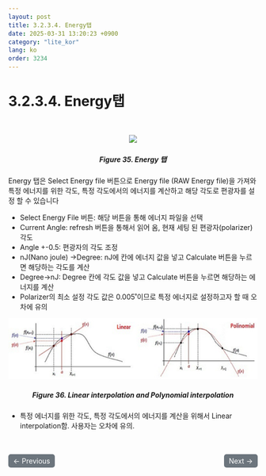 ```yaml
---
layout: post
title: 3.2.3.4.	Energy탭
date: 2025-03-31 13:20:23 +0900
category: "lite_kor"
lang: ko
order: 3234
---
```


# 3.2.3.4. Energy탭

<br/> <!-- 한줄 띄기 -->

<!-- 중앙 정렬 이미지 -->
<p align="center"> 
  <img src="/assets/Chapter-3/Energy 탭.png">
</p>

<!-- 이미지 설명 -->
<div align="center"> 
<h5>Figure 35. Energy 탭</h5>
</div>

Energy 탭은 Select Energy file 버튼으로 Energy file (RAW Energy file)을 가져와 특정 에너지를 위한 각도, 특정 각도에서의 에너지를 계산하고 해당 각도로 편광자를 설정 할 수 있습니다
-	Select Energy File 버튼: 해당 버튼을 통해 에너지 파일을 선택
-	Current Angle: refresh 버튼을 통해서 읽어 옴, 현재 세팅 된 편광자(polarizer) 각도
-	Angle +-0.5: 편광자의 각도 조정
-	nJ(Nano joule) ->Degree: nJ에 칸에 에너지 값을 넣고 Calculate 버튼을 누르면 해당하는 각도를 계산
-	Degree->nJ: Degree 칸에 각도 값을 넣고 Calculate 버튼을 누르면 해당하는 에너지를 계산
-	Polarizer의 최소 설정 각도 값은 0.005˚이므로 특정 에너지로 설정하고자 할 때 오차에 유의

<!-- 중앙 정렬 이미지 -->
<p align="center"> 
  <img src="/assets/Chapter-3/interpolation.png">
</p>

<!-- 이미지 설명 -->
<div align="center"> 
<h5>Figure 36. Linear interpolation and Polynomial interpolation</h5>
</div>

-	특정 에너지를 위한 각도, 특정 각도에서의 에너지를 계산을 위해서 Linear interpolation함. 사용자는 오차에 유의.

<!-- 이전/다음 페이지 버튼 -->
<br/>
<br/>
<div style="display: flex; justify-content: space-between; align-items: center; margin-top: 10;">
  <!-- 이전 페이지 버튼 -->
  <a href="/manuals/manuals_lite_kor/Chapter 3/Chapter 3-2-3-3/" class="btn btn-primary" style="display: inline-block; padding: 5px 10px; background-color: #6c757d; color: white; text-decoration: none; border-radius: 5px;">
    ← Previous
  </a>

  <!-- 다음 페이지 버튼 -->
  <a href="/manuals/manuals_lite_kor/Chapter 3/Chapter 3-2-4/" class="btn btn-primary" style="display: inline-block; padding: 5px 10px; background-color: #6c757d; color: white; text-decoration: none; border-radius: 5px;">
    Next →
  </a>
</div>